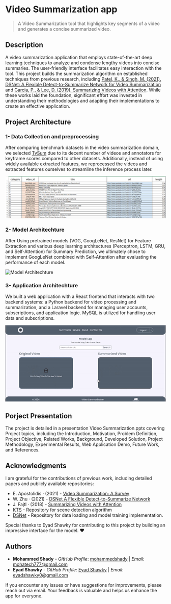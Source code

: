 # Video Summarization app

> A Video Summarization tool that highlights key segments of a video and generates a concise summarized video.

## Description

A video summarization application that employs state-of-the-art deep learning techniques to analyze and condense lengthy videos into concise summaries. The user-friendly interface facilitates easy interaction with the tool. This project builds the summarization algorithm on established techniques from previous research, including [Patel, K., & Singh, M. (2021). DSNet: A Flexible Detect-to-Summarize Network for Video Summarization](https://liplus.me/publication/dsnet/dsnet.pdf) and [Garcia, P., & Lee, D. (2019). Summarizing Videos with Attention](https://arxiv.org/pdf/1812.01969). While these works laid the foundation, significant effort was invested in understanding their methodologies and adapting their implementations to create an effective application.

## Project Architecture

### 1- Data Collection and preprocessing

After comparing benchmark datasets in the video summarization domain, we selected [TvSum](https://github.com/yalesong/tvsum) due to its decent number of videos and annotators for keyframe scores compared to other datasets. Additionally, instead of using widely available extracted features, we reprocessed the videos and extracted features ourselves to streamline the inference process later.

![Dataset Sample](assets/datasetSample.png "Dataset Sample")

### 2- Model Architechture

After Using pretrained models (VGG, GoogLeNet, ResNet) for Feature Extraction and various deep learning architectures (Perceptron, LSTM, GRU, and Self-Attention) for Summary Prediction, we ultimately chose to implement GoogLeNet combined with Self-Attention after evaluating the performance of each model.

![Model Architechture](assets/model.png "Model Architechture")

### 3- Application Architechture

We built a web application with a React frontend that interacts with two backend systems: a Python backend for video processing and summarization, and a Laravel backend for managing user accounts, subscriptions, and application logic. MySQL is utilized for handling user data and subscriptions.

![Application Interface](assets/app.gif "Application Interface")

## Porject Presentation

The project is detailed in a presentation Video Summarization.pptx covering Project topics, including the Introduction, Motivation, Problem Definition, Project Objective, Related Works, Background, Developed Solution, Project Methodology, Experimental Results, Web Application Demo, Future Work, and References.

## Acknowledgments

I am grateful for the contributions of previous work, including detailed papers and publicly available repositories:

- E. Apostolidis · (2021) - [Video Summarization: A Survey](https://arxiv.org/pdf/2101.06072)
- W. Zhu · (2021) - [DSNet A Flexible Detect-to-Summarize Network](https://liplus.me/publication/dsnet/dsnet.pdf)
- J. Fajtl · (2018) - [Summarizing Videos with Attention](https://arxiv.org/pdf/1812.01969)
- [KTS](https://github.com/pathak22/videoseg/tree/master/lib/kts) - Repository for scene detection algorithm
- [DSNet](https://github.com/li-plus/DSNet) - Repository for data loading and model training implementation.

Special thanks to Eyad Shawky for contributing to this project by building an impressive interface for the model. ❤

## Authors

- **Mohammed Shady** - _GitHub Profile_: [mohammedshady](https://github.com/mohammedshady) | _Email_: mohatech777@gmail.com
- **Eyad Shawky** - _GitHub Profile_: [Eyad Shawky](https://github.com/EyadShawky) | _Email_: eyadshawky0@gmail.com

If you encounter any issues or have suggestions for improvements, please reach out via email. Your feedback is valuable and helps us enhance the app for everyone.
